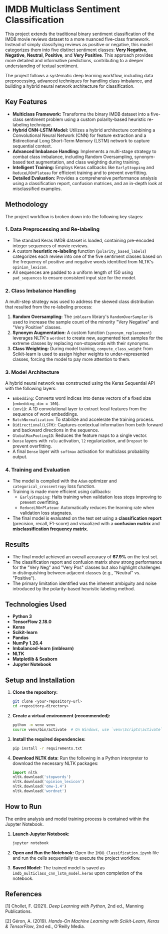 # IMDB Multiclass Sentiment Classification

This project extends the traditional binary sentiment classification of the IMDB movie reviews dataset to a more nuanced five-class framework. Instead of simply classifying reviews as positive or negative, this model categorizes them into five distinct sentiment classes: **Very Negative**, **Negative**, **Neutral**, **Positive**, and **Very Positive**. This approach provides more detailed and informative predictions, contributing to a deeper understanding of textual sentiment.

The project follows a systematic deep learning workflow, including data preprocessing, advanced techniques for handling class imbalance, and building a hybrid neural network architecture for classification.

## Key Features

-   **Multiclass Framework:** Transforms the binary IMDB dataset into a five-class sentiment problem using a custom polarity-based heuristic re-labeling technique.
-   **Hybrid CNN-LSTM Model:** Utilizes a hybrid architecture combining a Convolutional Neural Network (CNN) for feature extraction and a Bidirectional Long Short-Term Memory (LSTM) network to capture sequential context.
-   **Advanced Imbalance Handling:** Implements a multi-stage strategy to combat class imbalance, including Random Oversampling, synonym-based text augmentation, and class weighting during training.
-   **Intelligent Training:** Employs Keras callbacks like `EarlyStopping` and `ReduceLROnPlateau` for efficient training and to prevent overfitting.
-   **Detailed Evaluation:** Provides a comprehensive performance analysis using a classification report, confusion matrices, and an in-depth look at misclassified examples.

## Methodology

The project workflow is broken down into the following key stages:

### 1. Data Preprocessing and Re-labeling

-   The standard Keras IMDB dataset is loaded, containing pre-encoded integer sequences of movie reviews.
-   A custom **heuristic re-labeling** function (`polarity_based_labels`) categorizes each review into one of the five sentiment classes based on the frequency of positive and negative words identified from NLTK's `opinion_lexicon`.
-   All sequences are padded to a uniform length of 150 using `pad_sequences` to ensure consistent input size for the model.

### 2. Class Imbalance Handling

A multi-step strategy was used to address the skewed class distribution that resulted from the re-labeling process:

1.  **Random Oversampling:** The `imblearn` library's `RandomOverSampler` is used to increase the sample count of the minority "Very Negative" and "Very Positive" classes.
2.  **Synonym Augmentation:** A custom function (`synonym_replacement`) leverages NLTK's `wordnet` to create new, augmented text samples for the extreme classes by replacing non-stopwords with their synonyms.
3.  **Class Weighting:** During model training, `compute_class_weight` from Scikit-learn is used to assign higher weights to under-represented classes, forcing the model to pay more attention to them.

### 3. Model Architecture

A hybrid neural network was constructed using the Keras Sequential API with the following layers:

-   `Embedding`: Converts word indices into dense vectors of a fixed size (`embedding_dim = 100`).
-   `Conv1D`: A 1D convolutional layer to extract local features from the sequence of word embeddings.
-   `BatchNormalization`: To stabilize and accelerate the training process.
-   `Bidirectional(LSTM)`: Captures contextual information from both forward and backward directions in the sequence.
-   `GlobalMaxPooling1D`: Reduces the feature maps to a single vector.
-   `Dense` layers with `relu` activation, `l2` regularization, and `Dropout` to prevent overfitting.
-   A final `Dense` layer with `softmax` activation for multiclass probability output.

### 4. Training and Evaluation

-   The model is compiled with the `Adam` optimizer and `categorical_crossentropy` loss function.
-   Training is made more efficient using callbacks:
    -   `EarlyStopping`: Halts training when validation loss stops improving to prevent overfitting.
    -   `ReduceLROnPlateau`: Automatically reduces the learning rate when validation loss stagnates.
-   The final model is evaluated on the test set using a **classification report** (precision, recall, F1-score) and visualized with a **confusion matrix** and **misclassification frequency matrix**.

## Results

-   The final model achieved an overall accuracy of **67.9%** on the test set.
-   The classification report and confusion matrix show strong performance for the "Very Neg" and "Very Pos" classes but also highlight challenges in distinguishing between adjacent classes (e.g., "Neutral" vs. "Positive").
-   The primary limitation identified was the inherent ambiguity and noise introduced by the polarity-based heuristic labeling method.

## Technologies Used

-   **Python 3**
-   **TensorFlow 2.18.0**
-   **Keras**
-   **Scikit-learn**
-   **Pandas**
-   **NumPy 1.26.4**
-   **Imbalanced-learn (imblearn)**
-   **NLTK**
-   **Matplotlib & Seaborn**
-   **Jupyter Notebook**

## Setup and Installation

1.  **Clone the repository:**
    ```bash
    git clone <your-repository-url>
    cd <repository-directory>
    ```

2.  **Create a virtual environment (recommended):**
    ```bash
    python -m venv venv
    source venv/bin/activate  # On Windows, use `venv\Scripts\activate`
    ```

3.  **Install the required dependencies:**
    ```bash
    pip install -r requirements.txt
    ```

4.  **Download NLTK data:**
    Run the following in a Python interpreter to download the necessary NLTK packages:
    ```python
    import nltk
    nltk.download('stopwords')
    nltk.download('opinion_lexicon')
    nltk.download('omw-1.4')
    nltk.download('wordnet')
    ```

## How to Run

The entire analysis and model training process is contained within the Jupyter Notebook.

1.  **Launch Jupyter Notebook:**
    ```bash
    jupyter notebook
    ```

2.  **Open and Run the Notebook:**
    Open the `IMDB_Classification.ipynb` file and run the cells sequentially to execute the project workflow.

3.  **Saved Model:**
    The trained model is saved as `imdb_multiclass_cnn_lstm_model.keras` upon completion of the notebook.


## References

[1] Chollet, F. (2021). *Deep Learning with Python*, 2nd ed., Manning Publications.

[2] Géron, A. (2019). *Hands-On Machine Learning with Scikit-Learn, Keras & TensorFlow*, 2nd ed., O'Reilly Media.
